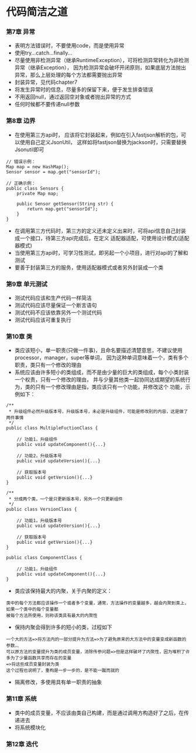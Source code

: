 # 代码简洁之道

### 第7章 异常
- 表明方法错误时，不要使用code，而是使用异常
- 使用try...catch...finally...
- 尽量使用非检测异常（继承RuntimeException），可将检测异常转化为非检测异常（继承Exception），
  因为检测异常会破坏开闭原则，如果底层方法抛出异常，那么上层处理的每个方法都需要抛出异常
- 封装异常，见代码chapter7
- 将发生异常时的信息，尽量多的保留下来，便于发生排查错误
- 不用返回null，通过返回空对象或者抛出异常的方式
- 任何时候都不要传递null参数

### 第8章 边界
- 在使用第三方api时， 应该将它封装起来，例如在引入fastjson解析的包，可以使用自己定义JsonUtil，
   这样如将fastjson替换为jackson时，只需要替换Jsonutil即可
```
// 错误示例：
Map map = new HashMap();
Sensor sensor = map.get("sensorId");

// 正确示例：
public class Sensors {
    private Map map;
    
    public Sensor getSensor(String str) {
        return map.get("sensorId");
    }
}
```
- 在调用第三方代码时，第三方的定义还未定义出来时，可将api信息自己封装成一个接口，待第三方api完成后，在定义
   适配器适配，可使用设计模式(适配器模式)
- 当使用第三方api时，可学习性测试，即另起一个小项目，进行对api的了解和测试
- 要善于封装第三方的服务，使用适配器模式或者另外封装成一个类

### 第9章 单元测试
- 测试代码应该和生产代码一样简洁
- 测试代码应该尽量保证一个断言语句
- 测试代码不应该依靠另外一个测试代码
- 测试代码应该可重复执行


### 第10章 类
- 类应该短小，单一职责(只做一件事)，且命名要描述清楚意思，不建议使用processor，manager，super等单词，
   因为这种单词意味着一个，类有多个职责，类只有一个修改的理由
- 系统应该由许多短小的类组成，而不是由少量的巨大的类组成，每个小类封装一个权责，只有一个修改的理由，
   并与少量其他类一起协同达成期望的系统行为，类的只有一个修改理由是指，类应该只有一个功能，并修改这个
   功能，示例如下：
```
/**
 * 升级组件必然升级版本号，升级版本号，未必是升级组件，可能是修改别的内容，这是做了两件事情 
 */
public class MultipleFuctionClass {

    // 功能1，升级组件
    public void updateComponent(){...}
    
    // 功能2，升级版本号
    public void updateVersion(){...}
    
    // 获取版本号
    public void getVersion(){...}
}

/**
 * 分成两个类，一个是只更新版本号，另外一个只更新组件 
 */
public class VersionClass {

    // 功能1，升级版本号
    public void updateVersion(){...}
    
    // 获取版本号
    public void getVersion(){...}
}

public class ComponentClass {

    // 功能1，升级组件
    public void updateComponent(){...}
}
```
- 类应该保持最大的内聚，关于内聚的定义：
```
类中的每个方法都应该操作一个或者多个变量，通常，方法操作的变量越多，越会内聚到类上，如果一个类中的每个变量都
被每个方法所使用，则称该类具有最大的内聚性
```
- 保持内聚会得到许多的短小的类，过程如下
```
一个大的方法=>将方法内的一部分提升为方法=>为了避免原来的大方法中的变量变成新函数的参数，、
可以原方法的变量提升为类的成员变量，消除传参问题=>但是这样破坏了内聚性，因为堆积了许多为了少量函数共享而存在的变量
=>将这些成员变量封装为类
这个过程也说明了，重构是一步一步的，是不能一蹴而就的
```
- 隔离修改，多使用具有单一职责的抽象

### 第11章 系统
- 类中的成员变量，不应该由类自己构建，而是通过调用方构造好了之后，在传递进去
- 将系统模块化

### 第12章 迭代